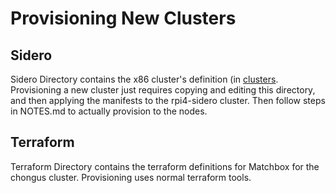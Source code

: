 # Provisioning New Clusters

## Sidero

Sidero Directory contains the x86 cluster's definition (in [clusters](./sidero/clusters). Provisioning a new cluster just requires copying and editing this directory, and then applying the manifests to the rpi4-sidero cluster. Then follow steps in NOTES.md to actually provision to the nodes.

## Terraform

Terraform Directory contains the terraform definitions for Matchbox for the chongus cluster. Provisioning uses normal terraform tools.
